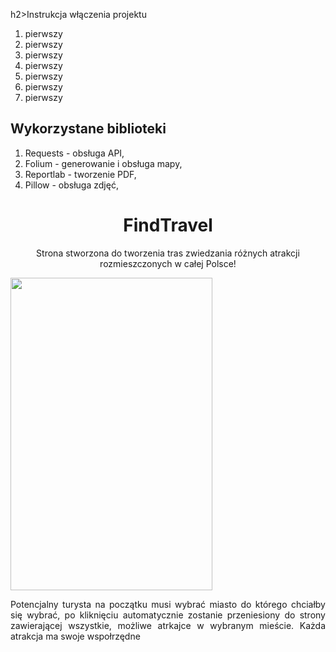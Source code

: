 h2>Instrukcja włączenia projektu</h2>
<ol>
  <li>pierwszy</li>
  <li>pierwszy</li>
  <li>pierwszy</li>
  <li>pierwszy</li>
  <li>pierwszy</li>
  <li>pierwszy</li>
  <li>pierwszy</li>
</ol>
<h2>Wykorzystane biblioteki</h2>
<ol>
  <li>Requests - obsługa API,</li>
  <li>Folium - generowanie i obsługa mapy,</li>
  <li>Reportlab - tworzenie PDF,</li>
  <li>Pillow - obsługa zdjęć,</li>
</ol>
<h1 align="center">FindTravel<br></h1>

<p align="center">Strona stworzona do tworzenia tras zwiedzania różnych atrakcji rozmieszczonych w całej Polsce!</p>
<img width="80%" height="500px" margin="0 auto 0 auto" src="https://user-images.githubusercontent.com/100869542/174654936-4588d98c-7c57-44dc-9637-10569ba72651.png"></img>
<p align="justify">Potencjalny turysta na początku musi wybrać miasto do którego chciałby się wybrać, po kliknięciu automatycznie zostanie przeniesiony do strony zawierającej wszystkie, możliwe atrkajce w wybranym mieście. Każda atrakcja ma swoje wspołrzędne</p>

